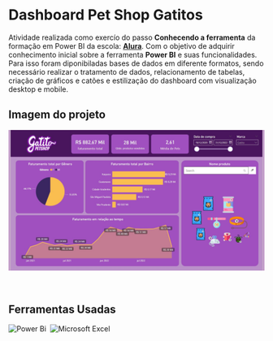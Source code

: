 # Dashboard Pet Shop Gatitos

 Atividade realizada como exercío do passo **Conhecendo a ferramenta** da formação em Power BI da escola: **[Alura](https://cursos.alura.com.br/)**. Com o objetivo de adquirir conhecimento inicial sobre a ferramenta **Power BI** e suas funcionalidades. Para isso foram diponibiladas bases de dados em diferente formatos, sendo necessário realizar o tratamento de dados, relacionamento de tabelas, criação de gráficos e catões e estilização do dashboard com visualização desktop e mobile.
&nbsp;

## Imagem do projeto

![Dashboard](https://github.com/Mandy310798/PetshopGatito/blob/main/Imagem%20do%20dashboard.jpg)

&nbsp;

## Ferramentas Usadas

![Power Bi](https://img.shields.io/badge/power_bi-F2C811?style=for-the-badge&logo=powerbi&logoColor=black)&nbsp;
![Microsoft Excel](https://img.shields.io/badge/Microsoft_Excel-217346?style=for-the-badge&logo=microsoft-excel&logoColor=white)&nbsp;






